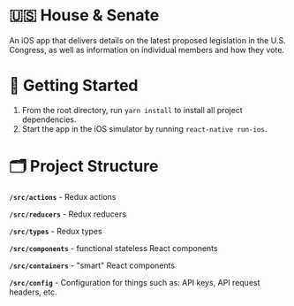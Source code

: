# 🇺🇸 House & Senate

An iOS app that delivers details on the latest proposed legislation in the U.S. Congress, as well as information on individual members and how they vote.

# 🏁 Getting Started

1. From the root directory, run `yarn install` to install all project dependencies.
2. Start the app in the iOS simulator by running `react-native run-ios`.

# 🗂️ Project Structure

**`/src/actions`** - Redux actions

**`/src/reducers`** - Redux reducers

**`/src/types`** - Redux types

**`/src/components`** - functional stateless React components

**`/src/containers`** - "smart" React components

**`/src/config`** - Configuration for things such as: API keys, API request headers, etc.